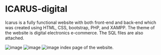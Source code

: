 # ICARUS-digital
Icarus is a fully functional website with both front-end and back-end which was created using HTML, CSS, bootstrap, PHP, and XAMPP. 
The theme of the website is digital electronics e-commerce.
The SQL files are also attached.

![image](https://user-images.githubusercontent.com/79101773/186423159-37af8148-ef54-4945-aa6e-4e21798d32c5.png)
![image](https://user-images.githubusercontent.com/79101773/186423236-593a5407-1d6b-4119-aa7b-a366171fd79b.png)
![image](https://user-images.githubusercontent.com/79101773/186423337-5e437b29-3185-40c7-a7f2-68b01dabada1.png)
index page of the website.


